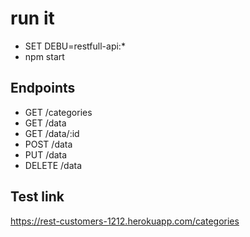 # run it

* SET DEBU=restfull-api:* 
*  npm start

## Endpoints
* GET /categories
* GET /data
* GET /data/:id
* POST /data
* PUT /data
* DELETE /data

## Test link
https://rest-customers-1212.herokuapp.com/categories
